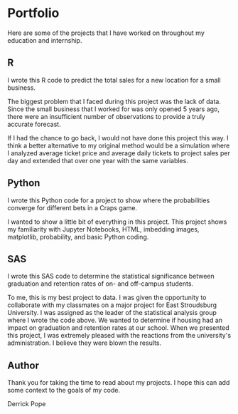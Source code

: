 # Portfolio
Here are some of the projects that I have worked on throughout my education and internship.

## R
I wrote this R code to predict the total sales for a new location for a small business.

The biggest problem that I faced during this project was the lack of data. Since the small business that I worked for was only opened 5 years ago, there were an insufficient number of observations to provide a truly accurate forecast.

If I had the chance to go back, I would not have done this project this way. I think a better alternative to my original method would be a simulation where I analyzed average ticket price and average daily tickets to project sales per day and extended that over one year with the same variables.

## Python
I wrote this Python code for a project to show where the probabilities converge for different bets in a Craps game.

I wanted to show a little bit of everything in this project. This project shows my familiarity with Jupyter Notebooks, HTML, imbedding images, matplotlib, probability, and basic Python coding.

## SAS
I wrote this SAS code to determine the statistical significance between graduation and retention rates of on- and off-campus students.

To me, this is my best project to data. I was given the opportunity to collaborate with my classmates on a major project for East Stroudsburg University. I was assigned as the leader of the statistical analysis group where I wrote the code above. We wanted to determine if housing had an impact on graduation and retention rates at our school. When we presented this project, I was extremely pleased with the reactions from the university's administration. I believe they were blown the results.

## Author
Thank you for taking the time to read about my projects. I hope this can add some context to the goals of my code.

Derrick Pope
